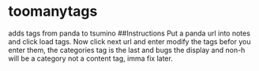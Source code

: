 # toomanytags
adds tags from panda to tsumino
##Instructions
Put a panda url into notes and click load tags. Now click next url and enter modify the tags befor you enter them, the categories tag is the last and bugs the display and non-h will be a category not a content tag, imma fix later.
